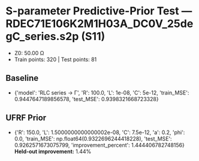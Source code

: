# S-parameter Predictive-Prior Test — RDEC71E106K2M1H03A_DC0V_25degC_series.s2p (S11)
- Z0: 50.00 Ω
- Train points: 320  |  Test points: 81

## Baseline
- {'model': 'RLC series -> Γ', 'R': 100.0, 'L': 1e-08, 'C': 5e-12, 'train_MSE': 0.9447647189856578, 'test_MSE': 0.9398321668723328}

## UFRF Prior
- {'R': 150.0, 'L': 1.5000000000000002e-08, 'C': 7.5e-12, 'a': 0.2, 'phi': 0.0, 'train_MSE': np.float64(0.9322696244418228), 'test_MSE': 0.9262571673075799, 'improvement_percent': 1.444406782748156}
**Held-out improvement:** 1.44%